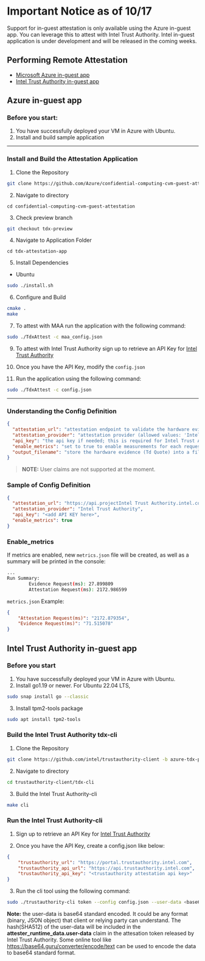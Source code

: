# Important Notice as of 10/17
Support for in-guest attestation is only available using the Azure in-guest app. You can leverage this to attest with Intel Trust Authority. Intel in-guest application is under development and will be released in the coming weeks.

## **Performing Remote Attestation**

* [Microsoft Azure in-guest app](#azure-in-guestapp)
* [Intel Trust Authority in-guest app](#ita-in-guestapp)
## <a id='azure-in-guestapp'></a> Azure in-guest app
### Before you start: 
1. You have successfully deployed your VM in Azure with Ubuntu.
2. Install and build sample application
-------------------------------------------------

### Install and Build the Attestation Application

1. Clone the Repository
``` bash
git clone https://github.com/Azure/confidential-computing-cvm-guest-attestation.git
```

2. Navigate to directory
```
cd confidential-computing-cvm-guest-attestation
```

3. Check preview branch
``` bash
git checkout tdx-preview
```

4. Navigate to Application Folder
```
cd tdx-attestation-app
```

5. Install Dependencies
- Ubuntu
```bash
sudo ./install.sh
```

6. Configure and Build
```sh
cmake .
make
```
7. To attest with MAA run the application with the following command:
```sh
sudo ./TdxAttest -c maa_config.json
```
9. To attest with Intel Trust Authority sign up to retrieve an API Key for [Intel Trust Authority](https://github.com/Azure/azure-compute-tdx-preview/blob/main/ITA.md)

10. Once you have the API Key, modify the `config.json`

11. Run the application using the following command:
```sh
sudo ./TdxAttest -c config.json
```

-------------------------------------------------

### Understanding the Config Definition
``` json
{
  "attestation_url": "attestation endpoint to validate the hardware evidence",
  "attestation_provider": "attestation provider (allowed values: 'Intel Trust Authority' or 'maa')",
  "api_key": "the api key if needed; this is required for Intel Trust Authority",
  "enable_metrics": "set to true to enable measurements for each request",
  "output_filename": "store the hardware evidence (Td Quote) into a file"
}
```
> **NOTE:** User claims are not supported at the moment.

### Sample of Config Definition
``` json
{
  "attestation_url": "https://api.projectIntel Trust Authority.intel.com/appraisal/v1/attest",
  "attestation_provider": "Intel Trust Authority",
  "api_key": "<add API KEY here>",
  "enable_metrics": true
}
```

### **Enable_metrics**
If metrics are enabled, new `metrics.json` file will be created, as well as a summary will be printed in the console:

``` bash
...
Run Summary:
        Evidence Request(ms): 27.899809
        Attestation Request(ms): 2172.986599
```

`metrics.json` Example:
``` json
{
    "Attestation Request(ms)": "2172.879354",
    "Evidence Request(ms)": "71.515078"
}
```

## <a id='ita-in-guestapp'></a> Intel Trust Authority in-guest app
### Before you start
1. You have successfully deployed your VM in Azure with Ubuntu.
2. Install go1.19 or newer. For Ubuntu 22.04 LTS,
``` bash
sudo snap install go --classic
```
3. Install tpm2-tools package
``` bash
sudo apt install tpm2-tools
```

### Build the Intel Trust Authority tdx-cli
1. Clone the Repository
``` bash
git clone https://github.com/intel/trustauthority-client -b azure-tdx-preview
```

2. Navigate to directory
``` bash
cd trustauthority-client/tdx-cli
```

3. Build the Intel Trust Authority-cli
``` bash
make cli
```
### Run the Intel Trust Authority-cli
1. Sign up to retrieve an API Key for [Intel Trust Authority](https://github.com/Azure/azure-compute-tdx-preview/blob/main/ITA.md)

2. Once you have the API Key, create a config.json like below:
```json
{
    "trustauthority_url": "https://portal.trustauthority.intel.com",
    "trustauthority_api_url": "https://api.trustauthority.intel.com",
    "trustauthority_api_key": "<trustauthority attestation api key>"
}
```
3. Run the cli tool using the following command:
```bash
sudo ./trustauthority-cli token --config config.json --user-data <base64 encoded userdata>  --no-eventlog
```

**Note:** the user-data is base64 standard encoded. It could be any format (binary, JSON object) that client or relying party can understand. The hash(SHA512) of the user-data will be included in the <b>attester_runtime_data.user-data</b> claim in the attesation token released by Intel Trust Authority. Some online tool like https://base64.guru/converter/encode/text can be used to encode the data to base64 standard format.
